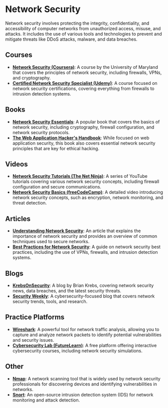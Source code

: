# Network Security
Network security involves protecting the integrity, confidentiality, and accessibility of computer networks from unauthorized access, misuse, and attacks. It includes the use of various tools and technologies to prevent and mitigate threats like DDoS attacks, malware, and data breaches.

## Courses
- **[Network Security (Coursera)](https://www.coursera.org/learn/network-security)**: A course by the University of Maryland that covers the principles of network security, including firewalls, VPNs, and cryptography.
- **[Certified Network Security Specialist (Udemy)](https://www.udemy.com/course/certified-network-security-specialist/)**: A course focused on network security certifications, covering everything from firewalls to intrusion detection systems.

## Books
- **[Network Security Essentials](https://www.amazon.com/Network-Security-Essentials-Applications-Protocols/dp/0132781360)**: A popular book that covers the basics of network security, including cryptography, firewall configuration, and network security protocols.
- **[The Web Application Hacker's Handbook](https://www.amazon.com/Web-Applications-Hackers-Handbook-Exploiting/dp/1118026470)**: While focused on web application security, this book also covers essential network security principles that are key for ethical hacking.

## Videos
- **[Network Security Tutorials (The Net Ninja)](https://www.youtube.com/playlist?list=PL4cUxeGkcC9gdoC6pQrlRjZQDh91CVZoI)**: A series of YouTube tutorials covering various network security concepts, including firewall configuration and secure communications.
- **[Network Security Basics (freeCodeCamp)](https://www.youtube.com/watch?v=YzpX5XntgTk)**: A detailed video introducing network security concepts, such as encryption, network monitoring, and threat detection.

## Articles
- **[Understanding Network Security](https://www.cio.com/article/286596/understanding-network-security.html)**: An article that explains the importance of network security and provides an overview of common techniques used to secure networks.
- **[Best Practices for Network Security](https://www.cio.com/article/285531/best-practices-for-network-security.html)**: A guide on network security best practices, including the use of VPNs, firewalls, and intrusion detection systems.

## Blogs
- **[KrebsOnSecurity](https://krebsonsecurity.com/)**: A blog by Brian Krebs, covering network security news, data breaches, and the latest security threats.
- **[Security Weekly](https://securityweekly.com/)**: A cybersecurity-focused blog that covers network security trends, tools, and research.

## Practice Platforms
- **[Wireshark](https://www.wireshark.org/)**: A powerful tool for network traffic analysis, allowing you to capture and analyze network packets to identify potential vulnerabilities and security issues.
- **[Cybersecurity Lab (FutureLearn)](https://www.futurelearn.com/courses/cyber-security-ethical-hacking)**: A free platform offering interactive cybersecurity courses, including network security simulations.

## Other
- **[Nmap](https://nmap.org/)**: A network scanning tool that is widely used by network security professionals for discovering devices and identifying vulnerabilities in networks.
- **[Snort](https://www.snort.org/)**: An open-source intrusion detection system (IDS) for network monitoring and attack detection.
